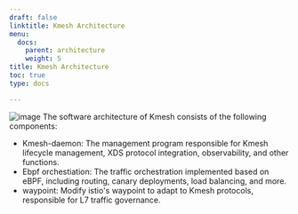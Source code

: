 ```yaml
---
draft: false
linktitle: Kmesh Architecture
menu:
  docs:
    parent: architecture
    weight: 5
title: Kmesh Architecture
toc: true
type: docs

---
```


![image](/docs/architecture/kmesh-arch.svg)
The software architecture of Kmesh consists of the following components:

- Kmesh-daemon: The management program responsible for Kmesh lifecycle management, XDS protocol integration, observability, and other functions.
- Ebpf orchestiation: The traffic orchestration implemented based on eBPF, including routing, canary deployments, load balancing, and more.
- waypoint: Modify istio's waypoint to adapt to Kmesh protocols, responsible for L7 traffic governance.
